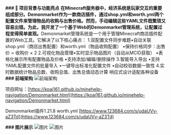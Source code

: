 **### 🛒 项目背景与功能亮点**
**在Minecraft服务器中，经济系统是玩家交互的重要组成部分。Demonmarket作为一款商店插件，通过shop.yml和worth.yml两个配置文件来管理物品的收购与出售价格。然而，手动编辑这些YAML文件既繁琐又容易出错。为此，我开发了一个基于Web的​​Demonmarket管理系统​​，让配置过程变得简单直观。**
​​Demonmarket管理系统​​是一个用于管理Minecraft商店插件配置的Web工具。它解决了以下核心痛点：
1.​​双配置文件同步难题​​
•自动关联shop.yml（商店出售配置）和worth.yml（物品收购配置）
•保持价格同步：出售价 = 收购价 × 2
2.​​可视化物品管理​​
•实时显示物品图片（自动从MCID获取）
•表格化展示所有配置物品及价格
•支持添加/编辑/删除操作
3.智能导入导出​​
•支持YAML配置文件的批量导入
•一键导出标准化配置文件
•自动校验数据一致性
4.​​实时数据统计​​
物品总数、收购总值、出售总值动态计算
响应式设计适配各种设备
**### 前端架构**
![前端架构](https://img.cdn1.vip/i/68b297a3a064b_1756534691.png)

项目网址：[https://koai161.github.io/minehelp-navigation/Demonmarket.html](https://koai161.github.io/minehelp-navigation/Demonmarket.html)

Demonmarket插件1.21.8 worth.yml
[https://www.123684.com/s/udaUVv-aZ3Td](https://www.123684.com/s/udaUVv-aZ3Td)

**### 图片展示**
![图片](https://img.cdn1.vip/i/68b29a2594181_1756535333.png)
![图片](https://img.cdn1.vip/i/68b29a3cb0a61_1756535356.png)